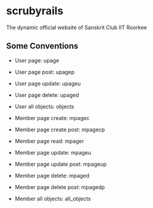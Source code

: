 # scrubyrails
The dynamic official website of Sanskrit Club IIT Roorkee

## Some Conventions
- User page: upage
- User page post: upagep
- User page update: upageu
- User page delete: upaged
- User all objects: objects

- Member page create: mpagec
- Member page create post: mpagecp
- Member page read: mpager
- Member page update: mpageu
- Member page update post: mpageup
- Member page delete: mpaged
- Member page delete post: mpagedp
- Member all objects: all_objects